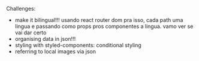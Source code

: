 Challenges: 
- make it bilingual!!! usando react router dom pra isso, cada path uma lingua e passando como props pros componentes a lingua. vamo ver se vai dar certo
- organising data in json!!!
- styling with styled-components: conditional styling
- referring to local images via json